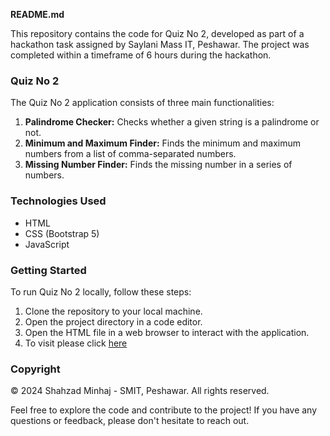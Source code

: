 **README.md**

This repository contains the code for Quiz No 2, developed as part of a hackathon task assigned by Saylani Mass IT, Peshawar. The project was completed within a timeframe of 6 hours during the hackathon.

### Quiz No 2
The Quiz No 2 application consists of three main functionalities:
1. **Palindrome Checker:** Checks whether a given string is a palindrome or not.
2. **Minimum and Maximum Finder:** Finds the minimum and maximum numbers from a list of comma-separated numbers.
3. **Missing Number Finder:** Finds the missing number in a series of numbers.

### Technologies Used
- HTML
- CSS (Bootstrap 5)
- JavaScript

### Getting Started
To run Quiz No 2 locally, follow these steps:
1. Clone the repository to your local machine.
2. Open the project directory in a code editor.
3. Open the HTML file in a web browser to interact with the application.
4. To visit please click [here](https://quiz2006.netlify.app)


### Copyright
&copy; 2024 Shahzad Minhaj - SMIT, Peshawar. All rights reserved.

Feel free to explore the code and contribute to the project! If you have any questions or feedback, please don't hesitate to reach out.

